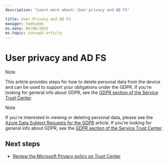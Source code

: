 ```yaml
---
description: "Learn more about: User privacy and AD FS"

title: User Privacy and AD FS
manager: tedhudek
ms.date: 04/08/2025
ms.topic: concept-article
---
```

# User privacy and AD FS



>[!Note]
> This article provides steps for how to delete personal data from the device and can be used to support your obligations under the GDPR. If you're looking for general info about GDPR, see the [GDPR section of the Service Trust Center](https://www.microsoft.com/TrustCenter/Privacy/gdpr/default.aspx).

>[!Note]
>If you're interested in viewing or deleting personal data, please see the [Azure Data Subject Requests for the GDPR](/microsoft-365/compliance/gdpr-dsr-azure) article. If you're looking for general info about GDPR, see the [GDPR section of the Service Trust Center](https://www.microsoft.com/TrustCenter/Privacy/gdpr/default.aspx).

## Next steps
* [Review the Microsoft Privacy policy on Trust Center](https://www.microsoft.com/trustcenter)


